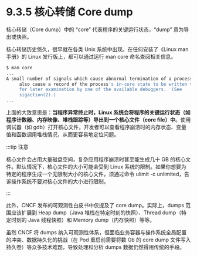# 9.3.5 核心转储 Core dump

核心转储（Core dump）中的 “core” 代表程序的关键运行状态，“dump” 意为导出或快照。

核心转储历史悠久，很早就在各类 Unix 系统中出现。在任何安装了《Linux man 手册》的 Linux 发行版上，都可以通过运行 man core 命名查阅相关信息。

```bash
$ man core
...
A small number of signals which cause abnormal termination of a process
     also cause a record of the process's in-core state to be written to disk
     for later examination by one of the available debuggers.  (See
     sigaction(2).)
...
```

上面的大致意思是：**当程序异常终止时，Linux 系统会将程序的关键运行状态（如程序计数器、内存映像、堆栈跟踪等）导出到一个核心文件（core file）中**。使用调试器（如 gdb）打开核心文件，开发者可以查看程序崩溃时的内存状态、变量值和函数调用堆栈情况，从而更容易地定位问题。

:::tip  注意

核心文件会占用大量磁盘空间，复杂应用程序崩溃时甚至能生成几十 GB 的核心文件。默认情况下，核心文件的大小可能会受到 Linux 系统的限制。如果你想要为特定的程序生成一个无限制大小的核心文件，须通过命令 ulimit -c unlimited，告诉操作系统不要对核心文件的大小进行限制。

:::

此外，CNCF 发布的可观测性白皮书中仅提及了 core dump。实际上，dumps 范围应该扩展到 Heap dump（Java 堆栈在特定时刻的快照）、Thread dump（特定时刻的 Java 线程快照）和 Memory dump（内存快照）等等。

虽然 CNCF 将 dumps 纳入可观测性体系，但面临业务容器与操作系统全局配置的冲突、数据持久化的挑战（在 Pod 重启前需要将数 Gb 的 core dump 文件写入持久卷）等众多技术难题，导致处理和分析 dumps 数据仍然得用传统的手段。